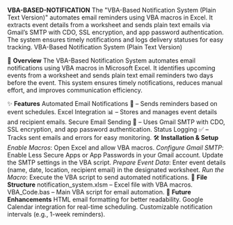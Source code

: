**VBA-BASED-NOTIFICATION**
The "VBA-Based Notification System (Plain Text Version)" automates email reminders using VBA macros in Excel. It extracts event details from a worksheet and sends plain text emails via Gmail’s SMTP with CDO, SSL encryption, and app password authentication. The system ensures timely notifications and logs delivery statuses for easy tracking.
VBA-Based Notification System (Plain Text Version)


📌 **Overview**
	The VBA-Based Notification System automates email notifications using VBA macros in Microsoft Excel. It identifies upcoming events from a worksheet and sends plain text email reminders 	two days before the event. This system ensures timely notifications, reduces manual effort, and improves communication efficiency.

✨ **Features**
	Automated Email Notifications 📧 – Sends reminders based on event schedules.
	Excel Integration 📊 – Stores and manages event details and recipient emails.
	Secure Email Sending 🔐 – Uses Gmail SMTP with CDO, SSL encryption, and app password authentication.
	Status Logging ✅ – Tracks sent emails and errors for easy monitoring.
🛠️ **Installation & Setup**
	*Enable Macros*: 
 		Open Excel and allow VBA macros.
	*Configure Gmail SMTP*:
		Enable Less Secure Apps or App Passwords in your Gmail account.
		Update the SMTP settings in the VBA script.
	*Prepare Event Data*:
		Enter event details (name, date, location, recipient email) in the designated worksheet.
	*Run the Macro*:
		Execute the VBA script to send automated notifications.
📂 **File Structure**
	notification_system.xlsm – Excel file with VBA macros.
	VBA_Code.bas – Main VBA script for email automation.
🚀 **Future Enhancements**
	HTML email formatting for better readability.
	Google Calendar integration for real-time scheduling.
	Customizable notification intervals (e.g., 1-week reminders).



